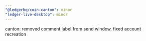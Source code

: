 ```yaml
---
"@ledgerhq/coin-canton": minor
"ledger-live-desktop": minor
---
```


canton: removed comment label from send window, fixed account recreation
